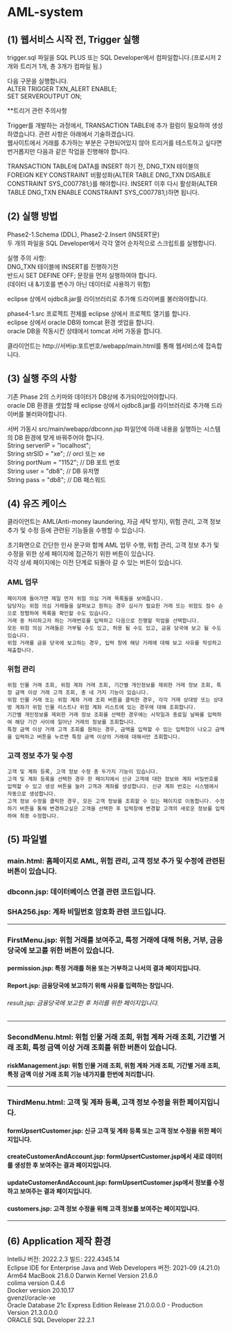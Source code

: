 # AML-system

## (1) 웹서비스 시작 전, Trigger 실행  

  trigger.sql 파일을 SQL PLUS 또는 SQL Developer에서 컴파일합니다.(프로시저 2개와 트리거 1개, 총 3개가 컴파일 됨.)  
  
  다음 구문을 실행합니다.  
  ALTER TRIGGER TXN_ALERT ENABLE;   
  SET SERVEROUTPUT ON;  
    
  **트리거 관련 주의사항  
    
  Trigger를 개발하는 과정에서, TRANSACTION TABLE에 추가 컬럼이 필요하여 생성하였습니다. 관련 사항은 아래에서 기술하겠습니다.  
  웹사이트에서 거래를 추가하는 부분은 구현되어있지 않아 트리거를 테스트하고 싶다면 번거롭지만 다음과 같은 작업을 진행해야 합니다.  
    
  TRANSACTION TABLE에 DATA를 INSERT 하기 전, DNG_TXN 테이블의 FOREIGN KEY CONSTRAINT 비활성화(ALTER TABLE DNG_TXN DISABLE CONSTRAINT SYS_C007781;)를 해야합니다.   INSERT 이후 다시 활성화(ALTER TABLE DNG_TXN ENABLE CONSTRAINT SYS_C007781;)하면 됩니다.   
   

## (2) 실행 방법
  Phase2-1.Schema (DDL), Phase2-2.Insert (INSERT문)  
  두 개의 파일을 SQL Developer에서 각각 열어 순차적으로 스크립트를 실행합니다.  
    
  실행 주의 사항:  
  DNG_TXN 테이블에 INSERT를 진행하기전  
  반드시 SET DEFINE OFF; 문장을 먼저 실행하여야 합니다.  
  (데이터 내 &기호를 변수가 아닌 데이터로 사용하기 위함)  
    
  eclipse 상에서 ojdbc8.jar를 라이브러리로 추가해 드라이버를 불러와야합니다.  
  
  phase4-1.src 프로젝트 전체를 eclipse 상에서 프로젝트 열기를 합니다.  
  eclipse 상에서 oracle DB와 tomcat 환경 셋업을 합니다.  
  oracle DB을 작동시킨 상태에서 tomcat 서버 가동을 합니다.  
  
  클라이언트는 http://서버ip:포트번호/webapp/main.html를 통해 웹서비스에 접속합니다.  
  
## (3) 실행 주의 사항
  기존 Phase 2의 스키마와 데이터가 DB상에 추가되어있어야합니다.  
  oracle DB 환경을 셋업할 때 eclipse 상에서 ojdbc8.jar를 라이브러리로 추가해 드라이버를 불러와야합니다.  
  
  서버 가동시 src/main/webapp/dbconn.jsp 파일안에 아래 내용을 실행하는 시스템의 DB 환경에 맞게 바꿔주어야 합니다.  
  String serverIP = "localhost";  
  String strSID = "xe"; // orcl 또는 xe  
  String portNum = "1152"; // DB 포트 번호   
  String user = "db8"; // DB 유저명  
  String pass = "db8"; // DB 패스워드  
  

## (4) 유즈 케이스
  클라이언트는 AML(Anti-money laundering, 자금 세탁 방지), 위험 관리, 고객 정보 추가 및 수정 등에 관련된 기능들을 수행할 수 있습니다.  
   
  초기화면으로 간단한 인사 문구와 함께 AML 업무 수행, 위험 관리, 고객 정보 추가 및 수정을 위한 상세 페이지에 접근하기 위한 버튼이 있습니다.  
  각각 상세 페이지에는 이전 단계로 되돌아 갈 수 있는 버튼이 있습니다.  
    
### AML 업무  

    페이지에 들어가면 제일 먼저 위험 의심 거래 목록들을 보여줍니다.
    담당자는 위험 의심 거래들을 살펴보고 원하는 경우 심사가 필요한 거래 또는 위험도 점수 순으로 정렬하여 목록을 확인할 수도 있습니다.
    거래 중 처리하고자 하는 거래번호를 입력하고 다음으로 진행할 작업을 선택합니다.
    모든 위험 의심 거래들은 거부될 수도 있고, 허용 될 수도 있고, 금융 당국에 보고 될 수도 있습니다.
    위험 거래를 금융 당국에 보고하는 경우, 입력 창에 해당 거래에 대해 보고 사유를 작성하고 제출합니다.
      
### 위험 관리  

    위험 인물 거래 조회, 위험 계좌 거래 조회, 기간별 개인정보를 제외한 거래 정보 조회, 특정 금액 이상 거래 고객 조회, 총 네 가지 기능이 있습니다.
    위험 인물 거래 또는 위험 계좌 거래 조회 버튼을 클릭한 경우, 각각 거래 상대방 또는 상대방 계좌가 위험 인물 리스트나 위험 계좌 리스트에 있는 경우에 대해 조회합니다.
    기간별 개인정보를 제외한 거래 정보 조회를 선택한 경우에는 시작일과 종료일 날짜를 입력하여 해당 기간 사이에 일어난 거래의 정보를 조회합니다.
    특정 금액 이상 거래 고객 조회를 원하는 경우, 금액을 입력할 수 있는 입력창이 나오고 금액을 입력하고 버튼을 누르면 특정 금액 이상의 거래에 대해서만 조회합니다.
    
### 고객 정보 추가 및 수정  

    고객 및 계좌 등록, 고객 정보 수정 총 두가지 기능이 있습니다.  
    고객 및 계좌 등록을 선택한 경우 한 페이지에서 신규 고객에 대한 정보와 계좌 비밀번호를 입력할 수 있고 생성 버튼을 눌러 고객과 계좌를 생성합니다. 신규 계좌 번호는 시스템에서 자동으로 생성합니다.
    고객 정보 수정을 클릭한 경우, 모든 고객 정보를 조회할 수 있는 페이지로 이동합니다. 수정하기 버튼을 통해 변경하고싶은 고객을 선택한 후 입력창에 변경할 고객의 새로운 정보를 입력하여 최종 수정합니다.
  
## (5) 파일별 
### main.html: 홈페이지로 AML, 위험 관리, 고객 정보 추가 및 수정에 관련된 버튼이 있습니다.  
### dbconn.jsp: 데이터베이스 연결 관련 코드입니다.  
### SHA256.jsp: 계좌 비밀번호 암호화 관련 코드입니다.  
---
### FirstMenu.jsp: 위험 거래를 보여주고, 특정 거래에 대해 허용, 거부, 금융당국에 보고를 위한 버튼이 있습니다.  
#### permission.jsp: 특정 거래를 허용 또는 거부하고 나서의 결과 페이지입니다.  
#### Report.jsp: 금융당국에 보고하기 위해 사유를 입력하는 창입니다.  
###### result.jsp: 금융당국에 보고한 후 처리를 위한 페이지입니다.  
---
### SecondMenu.html: 위험 인물 거래 조회, 위험 계좌 거래 조회, 기간별 거래 조회, 특정 금액 이상 거래 조회를 위한 버튼이 있습니다.   
#### riskManagement.jsp: 위험 인물 거래 조회, 위험 계좌 거래 조회, 기간별 거래 조회, 특정 금액 이상 거래 조회 기능 네가지를 한번에 처리합니다.  
---
### ThirdMenu.html: 고객 및 계좌 등록, 고객 정보 수정을 위한 페이지입니다.  
#### formUpsertCustomer.jsp: 신규 고객 및 계좌 등록 또는 고객 정보 수정을 위한 페이지입니다.  
#### createCustomerAndAccount.jsp: formUpsertCustomer.jsp에서 새로 데이터를 생성한 후 보여주는 결과 페이지입니다.  
#### updateCustomerAndAccount.jsp: formUpsertCustomer.jsp에서 정보를 수정하고 보여주는 결과 페이지입니다.  
#### customers.jsp: 고객 정보 수정을 위해 고객 정보를 보여주는 페이지입니다.  
---
  
## (6) Application 제작 환경
  IntelliJ 버전: 2022.2.3 빌드: 222.4345.14  
  Eclipse IDE for Enterprise Java and Web Developers 버전: 2021-09 (4.21.0)  
  Arm64 MacBook 21.6.0 Darwin Kernel Version 21.6.0  
  colima version 0.4.6  
  Docker version 20.10.17  
  gvenzl/oracle-xe  
  Oracle Database 21c Express Edition Release 21.0.0.0.0 - Production  
  Version 21.3.0.0.0  
  ORACLE SQL Developer 22.2.1  
